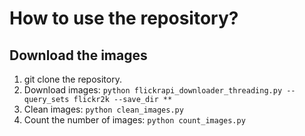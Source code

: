 # How to use the repository?

## Download the images
1. git clone the repository.
2. Download images: `python flickrapi_downloader_threading.py --query_sets flickr2k --save_dir **` 
3. Clean images: `python clean_images.py`
4. Count the number of images: `python count_images.py`
